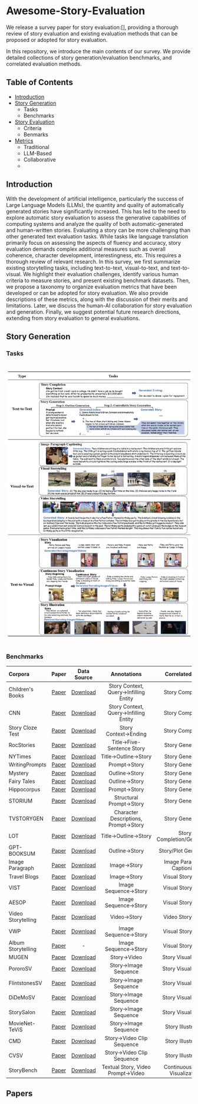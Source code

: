 # Awesome-Story-Evaluation
We release a survey paper for story evaluation:[], providing a thorough review of story evaluation and existing evaluation methods that can be proposed or adopted for story evaluation.

In this repository, we introduce the main contents of our survey. We provide detailed collections of story generation/evaluation benchmarks, and correlated evaluation methods.

## Table of Contents
- [Introduction](#introduction)
- [Story Generation](#story-generation)
  - Tasks
  - Benchmarks
- [Story Evaluation](#papers)
  - Criteria
  - Benmarks
- [Metrics](#papers)
  - Traditional
  - LLM-Based
  - Collaborative
  - 

<a name="introduction"></a>
## Introduction
With the development of artificial intelligence, particularly the success of Large Language Models (LLMs), the quantity and quality of automatically generated stories have significantly increased. This has led to the need to explore automatic story evaluation to assess the generative capabilities of computing systems and analyze the quality of both automatic-generated and human-written stories. Evaluating a story can be more challenging than other generated text evaluation tasks. While tasks like language translation primarily focus on assessing the aspects of fluency and accuracy, story evaluation demands complex additional measures such as overall coherence, character development, interestingness, etc. This requires a thorough review of relevant research.
  In this survey, we first summarize existing storytelling tasks, including text-to-text, visual-to-text, and text-to-visual. We highlight their evaluation challenges, identify various human criteria to measure stories, and present existing benchmark datasets. Then, we propose a taxonomy to organize evaluation metrics that have been developed or can be adopted for story evaluation. We also provide descriptions of these metrics, along with the discussion of their merits and limitations. Later, we discuss the human-AI collaboration for story evaluation and  generation. Finally, we suggest potential future research directions, extending from story evaluation to general evaluations.

<a name="story-generation"></a>
## Story Generation
### Tasks
<br>
<div align="left">
  <img src="imgs/tasks.png" alt="LLM evaluation" width="700"><br>
</div>
<br>

### Benchmarks

|  Corpora  | Paper |   Data Source  |  Annotations | Correlated Task |   Domain  |
|:------------|:--------:|:--------:|:--------:|:------:|:--------:|
| Children's Books  | [Paper](http://arxiv.org/abs/1511.02301) | [Download](https://research.facebook.com/downloads/babi) | Story Context, Query→Infilling Entity | Story Completion | Fairy Tale |
| CNN | [Paper](https://proceedings.neurips.cc/paper/2015/hash/afdec7005cc9f14302cd0474fd0f3c96-Abstract.html) |  [Download](https://github.com/abisee/cnn-dailymail) | Story Context, Query→Infilling Entity |  Story Completion |  News |
| Story Cloze Test  | [Paper](https://doi.org/10.18653/v1/n16-1098) |  [Download](https://cs.rochester.edu/nlp/rocstories/) | Story Context→Ending  | Story Completion |  Commonsense |
| RocStories  | [Paper](https://doi.org/10.18653/v1/n16-1098) |  [Download](https://cs.rochester.edu/nlp/rocstories/) | Title→Five-Sentence Story  | Story Generation |  Commonsense |
| NYTimes  | [Paper](https://aclanthology.org/2020.emnlp-main.349.pdf) |  [Download](https://github.com/hrashkin/plotmachines/tree/master/src/preprocessing) | Title→Outline→Story  | Story Generation |  News |
| WritingPrompts |  [Paper](https://aclanthology.org/P18-1082.pdf) | [Download](https://www.kaggle.com/datasets/ratthachat/writing-prompts) | Prompt→Story  | Story Generation  | Real World |
| Mystery  | [Paper](https://arxiv.org/pdf/2001.10161) |  [Download](https://github.com/rajammanabrolu/WorldGeneration) | Outline→Story |  Story Generation |  Fiction |
| Fairy Tales  | [Paper](https://arxiv.org/pdf/2001.10161) |  [Download](https://github.com/rajammanabrolu/WorldGeneration) | Outline→Story  | Story Generation  | Fiction |
| Hippocorpus  |  [Paper](https://aclanthology.org/2020.acl-main.178/) | [Download](http://aka.ms/hippocorpus) | Prompt→Story  | Story Generation  | General |
| STORIUM  |  [Paper](https://aclanthology.org/2020.emnlp-main.525/) | [Download](https://github.com/dojoteef/storium-frontend) | Structural Prompt→Story  | Story Generation |  Fiction |
| TVSTORYGEN |  [Paper](https://arxiv.org/pdf/2109.08833) | [Download](https://github.com/mingdachen/TVRecap) | Character Descriptions, Prompt→Story  | Story Generation  | TV Show |
| LOT | [Paper](https://aclanthology.org/2022.tacl-1.25.pdf) |  [Download](https://github.com/thu-coai/LOT-LongLM) | Title→Outline→Story  | Story Completion/Generation  | Fiction |
| GPT-BOOKSUM | [Paper](https://aclanthology.org/2023.findings-emnlp.723.pdf) | [Download](https://github.com/YichenZW/Pacing) | Outline→Story | Story/Plot Generation | Fiction |
| Image Paragraph | [Paper](https://arxiv.org/pdf/1611.06607) | [Download](https://cs.stanford.edu/people/ranjaykrishna/im2p/index.html) | Image→Story | Image Paragraph Captioning | Real World |
| Travel Blogs | [Paper](https://proceedings.neurips.cc/paper_files/paper/2015/file/17e62166fc8586dfa4d1bc0e1742c08b-Paper.pdf) | [Download](https://github.com/cesc-park/CRCN/tree/master) |  Image→Story |  Visual Storytelling |  Real World |
| VIST | [Paper](https://aclanthology.org/N16-1147v2.pdf) | [Download](https://visionandlanguage.net/VIST/) | Image Sequence→Story |  Visual Storytelling |  Real World |
| AESOP | [Paper](https://ieeexplore.ieee.org/document/9710625) | [Download](https://github.com/adobe-research/aesop) | Image Sequence→Story |  Visual Storytelling |  Real World |
| Video Storytelling | [Paper](https://arxiv.org/pdf/1807.09418v3) | [Download](https://zenodo.org/records/2383739) | Video→Story |  Video Storytelling  | Real World |
| VWP | [Paper](https://aclanthology.org/2023.tacl-1.33.pdf) | [Download](https://vwprompt.github.io/) | Image Sequence→Story |  Visual Storytelling |  Movie |
| Album Storytelling | [Paper](https://arxiv.org/pdf/2305.12943) | - | Image Sequence→Story  | Visual Storytelling |  Real World |
| MUGEN | [Paper](https://arxiv.org/pdf/2204.08058) | [Download](https://mugen-org.github.io/data) | Story→Video |  Story Visualization |  Game |
| PororoSV | [Paper](https://openaccess.thecvf.com/content_CVPR_2019/papers/Li_StoryGAN_A_Sequential_Conditional_GAN_for_Story_Visualization_CVPR_2019_paper.pdf) | [Download](https://github.com/yitong91/StoryGAN) | Story→Image Sequence  | Story Visualization  | Cartoon |
| FlintstonesSV| [Paper](https://arxiv.org/pdf/1804.03608) | [Download](https://drive.google.com/file/d/1kG4esNwabJQPWqadSDaugrlF4dRaV33_/view) | Story→Image Sequence  | Story Visualization  | Cartoon |
| DiDeMoSV | [Paper](https://www.ecva.net/papers/eccv_2022/papers_ECCV/papers/136970070.pdf) | [Download](https://drive.google.com/file/d/1zgj_bpE6Woyi-G76axF0nO-yzQaLBayc/view) | Story→Image Sequence |  Story Visualization  | Real World |
| StorySalon | [Paper](https://arxiv.org/abs/2306.00973) | [Download](https://github.com/haoningwu3639/StoryGen) | Story→Image Sequence  | Story Visualization |  Animation |
| MovieNet-TeViS | [Paper](https://doi.org/10.1145/3581783.3612417) | [Download](https://github.com/guxu313/TeViS) | Story→Image Sequence  | Story Illustration  | Movie |
| CMD | [Paper](https://openaccess.thecvf.com/content/ACCV2020/papers/Bain_Condensed_Movies_Story_Based_Retrieval_with_Contextual_Embeddings_ACCV_2020_paper.pdf) | [Download](https://github.com/m-bain/CondensedMovies) | Story→Video Clip Sequence  | Story Illustration  | Movie |
| CVSV | [Paper](https://doi.org/10.1109/TMM.2023.3296944) | [Download](https://nfy-dot.github.io/CVSV-dataset/) | Story→Video Clip Sequence |  Story Illustration  | Movie |
| StoryBench | [Paper](https://arxiv.org/abs/2308.11606) | [Download](https://github.com/google/storybench) | Textual Story, Video Prompt→Video  | Continuous Story Visualization  | Real World |

<a name="papers"></a>
## Papers

